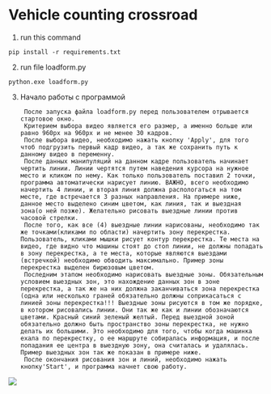 # Vehicle counting crossroad #

1) run this command

```
pip install -r requirements.txt
```

2) run file loadform.py

```
python.exe loadform.py
```
3) Начало работы с программой


    	После запуска файла loadform.py перед пользователем отрывается стартовое окно.
    	Критерием выбора видео является его размер, а именно больше или равно 960px на 960px и не менее 30 кадров.
    	После выбора видео, необходимо нажать кнопку 'Apply', для того чтоб подгрузить первый кадр видео, а так же сохранить путь к данному видео в переменну.    
    	После данных манипуляций на данном кадре пользователь начинает чертить линии. Линии чертятся путем наведения курсора на нужное место и кликом по нему. Как только пользователь поставил 2 точки, программа автоматически нарисует линию. ВАЖНО, всего необходимо начертить 4 линии, и вторая линия должна распологаться на том месте, где встречается 3 разных направления. На примере ниже, данное место выделено синим цветом, как линия, так и выездная зона(о ней позже). Желательно рисовать выездные линии против часовой стрелки.    
    	После того, как все (4) выездные линии нарисованы, необходимо так же точками(кликами по области) начертить зону перекрестка. Пользователь, кликами мышки рисует контур перекрестка. Те места на видео, где видно что машины стоят до стоп линии, не должны попадать в зону перекрестка, а те места, которые являются выездами (встречкой) необходимо обводить максимально. Пример зоны перекрестка выделен бирюзовым цветом.    
    	Последним этапом необходимо нарисовать выездные зоны. Обязательным условием выездных зон, это нахождение данных зон в зоне перекрестка, а так же на них должна заканчиваться зона перекрестка (одна или несколько граней обязательно должны соприкасаться с линией зоны перекрестка!!! Выездные зоны рисуются в том же порядке, в котором рисовались линии. Они так же как и линии обозначаются цветами. Красный синий зеленый желтый. Перед выездной зоной обязательно должно быть пространство зоны перекрестка, не нужно делать их большими. Это необходимо для того, чтобы когда машинка ехала по перекрестку, о ее маршруте собиралась информация, и после попадания ее центра в выездную зону, она считалась и удалялась. Пример выездных зон так же показан в примере ниже.    
    	После окончания рисования зон и линий, необходимо нажать кнопку'Start', и программа начнет свою работу.

![](//https://sun9-39.userapi.com/impg/wtutVxne-0JaIU2Qsub9VNmt9uGD2gn17mu1Wg/7bp-mkEra3U.jpg?size=968x970&quality=96&sign=b10589ca4d73802f1f93f3f04a794faa&type=album)
